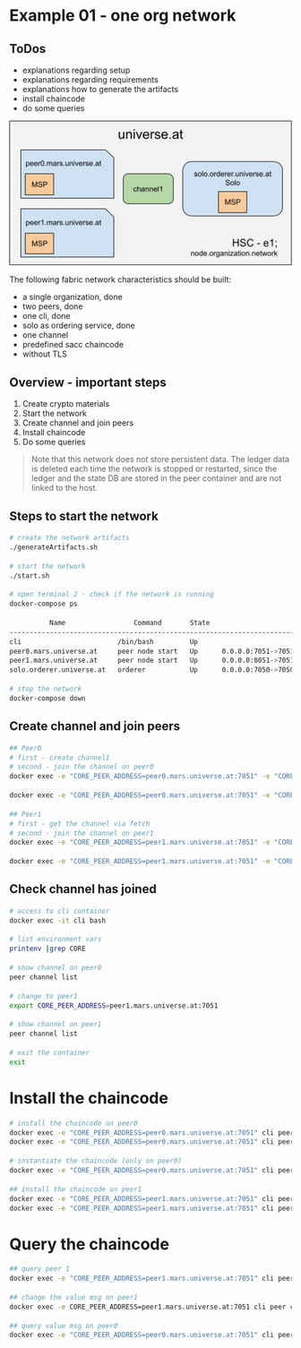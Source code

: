 # Example 01 - one org network
## ToDos
- explanations regarding setup
- explanations regarding requirements
- explanations how to generate the artifacts
- install chaincode
- do some queries

![OneOrgNetwork](../../img/HSC-e1.png)

The following fabric network characteristics should be built:

- a single organization, done
- two peers, done
- one cli, done
- solo as ordering service, done
- one channel
- predefined sacc chaincode
- without TLS

## Overview - important steps
1. Create crypto materials
2. Start the network
3. Create channel and join peers
4. Install chaincode
5. Do some queries

> Note that this network does not store persistent data. The ledger data is deleted each time the network is stopped or restarted, since the ledger and the state DB are stored in the peer container and are not linked to the host.

## Steps to start the network

```bash
# create the network artifacts
./generateArtifacts.sh

# start the network
./start.sh

# open terminal 2 - check if the network is running
docker-compose ps

          Name                 Command       State                       Ports
---------------------------------------------------------------------------------------------------
cli                        /bin/bash         Up
peer0.mars.universe.at     peer node start   Up      0.0.0.0:7051->7051/tcp, 0.0.0.0:7053->7053/tcp
peer1.mars.universe.at     peer node start   Up      0.0.0.0:8051->7051/tcp, 0.0.0.0:8053->7053/tcp
solo.orderer.universe.at   orderer           Up      0.0.0.0:7050->7050/tcp

# stop the network
docker-compose down
```

## Create channel and join peers
```bash
## Peer0
# first - create channel1
# second - join the channel on peer0
docker exec -e "CORE_PEER_ADDRESS=peer0.mars.universe.at:7051" -e "CORE_PEER_LOCALMSPID=MarsMSP" -e "/opt/gopath/src/github.com/hyperledger/fabric/peer/crypto/peerOrganizations/mars.universe.at/users/Admin\@mars.universe.at" cli peer channel create -o solo.orderer.universe.at:7050 -c channel1 -f ./config/channel.tx

docker exec -e "CORE_PEER_ADDRESS=peer0.mars.universe.at:7051" -e "CORE_PEER_LOCALMSPID=MarsMSP" -e "/opt/gopath/src/github.com/hyperledger/fabric/peer/crypto/peerOrganizations/mars.universe.at/users/Admin\@mars.universe.at" cli peer channel join -b channel1.block

## Peer1
# first - get the channel via fetch
# second - join the channel on peer1
docker exec -e "CORE_PEER_ADDRESS=peer1.mars.universe.at:7051" -e "CORE_PEER_LOCALMSPID=MarsMSP" -e "/opt/gopath/src/github.com/hyperledger/fabric/peer/crypto/peerOrganizations/mars.universe.at/users/Admin\@mars.universe.at" cli peer channel fetch 0 -o solo.orderer.universe.at:7050 -c channel1

docker exec -e "CORE_PEER_ADDRESS=peer1.mars.universe.at:7051" -e "CORE_PEER_LOCALMSPID=MarsMSP" -e "/opt/gopath/src/github.com/hyperledger/fabric/peer/crypto/peerOrganizations/mars.universe.at/users/Admin\@mars.universe.at" cli peer channel join -b channel1.block
````

## Check channel has joined

```bash
# access to cli container
docker exec -it cli bash

# list environment vars
printenv |grep CORE

# show channel on peer0
peer channel list

# change to peer1
export CORE_PEER_ADDRESS=peer1.mars.universe.at:7051

# show channel on peer1
peer channel list

# exit the container
exit
```

# Install the chaincode

```bash
# install the chaincode on peer0
docker exec -e "CORE_PEER_ADDRESS=peer0.mars.universe.at:7051" cli peer chaincode install -n sacc -v 1.0 -p sacc
docker exec -e "CORE_PEER_ADDRESS=peer0.mars.universe.at:7051" cli peer chaincode list --installed

# instantiate the chaincode (only on peer0)
docker exec -e "CORE_PEER_ADDRESS=peer0.mars.universe.at:7051" cli peer chaincode instantiate -n sacc -v 1.0 -o solo.orderer.universe.at:7050 -C channel1  -c '{"Args":["msg","hello blockchain"]}'

## install the chaincode on peer1
docker exec -e "CORE_PEER_ADDRESS=peer1.mars.universe.at:7051" cli peer chaincode install -n sacc -v 1.0 -p sacc
docker exec -e "CORE_PEER_ADDRESS=peer1.mars.universe.at:7051" cli peer chaincode list --installed
```

# Query the chaincode
```bash
## query peer 1
docker exec -e "CORE_PEER_ADDRESS=peer1.mars.universe.at:7051" cli peer chaincode query -n sacc -c '{"Args":["query","msg"]}' -C channel1

## change the value msg on peer1
docker exec -e CORE_PEER_ADDRESS=peer1.mars.universe.at:7051 cli peer chaincode invoke -n sacc -c '{"Args":["set", "msg","test peer1"]}' -C channel1

## query value msg on peer0
docker exec -e "CORE_PEER_ADDRESS=peer0.mars.universe.at:7051" cli peer chaincode query -n sacc -c '{"Args":["query","msg"]}' -C channel1
````


